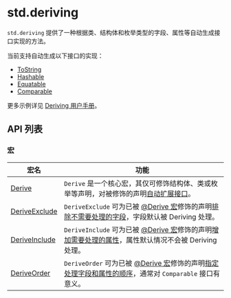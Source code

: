 # std.deriving

`std.deriving` 提供了一种根据类、结构体和枚举类型的字段、属性等自动生成接口实现的方法。

当前支持自动生成以下接口的实现：

- [ToString](../core/core_package_api/core_package_interfaces.md#interface-tostring)
- [Hashable](../core/core_package_api/core_package_interfaces.md#interface-hashable)
- [Equatable](../core/core_package_api/core_package_interfaces.md#interface-equatablet)
- [Comparable](../core/core_package_api/core_package_interfaces.md#interface-comparablet)

更多示例详见 [Deriving 用户手册](./deriving_samples/deriving_user_guide.md)。

## API 列表

### 宏

| 宏名 | 功能 |
| ---- | ---- |
| [Derive](./deriving_package_api/deriving_package_macros.md#derive-宏) | `Derive` 是一个核心宏，其仅可修饰结构体、类或枚举等声明，对被修饰的声明[自动扩展接口](./deriving_samples/deriving_user_guide.md)。 |
| [DeriveExclude](./deriving_package_api/deriving_package_macros.md#deriveexclude-宏) | `DeriveExclude` 可为已被 [@Derive 宏](./deriving_package_api/deriving_package_macros.md#derive-宏)修饰的声明[排除不需要处理的字段](./deriving_samples/deriving_user_guide.md#包含和排除)，字段默认被 Deriving 处理。 |
| [DeriveInclude](./deriving_package_api/deriving_package_macros.md#deriveinclude-宏) | `DeriveInclude` 可为已被 [@Derive 宏](./deriving_package_api/deriving_package_macros.md#derive-宏)修饰的声明[增加需要处理的属性](./deriving_samples/deriving_user_guide.md#包含和排除)，属性默认情况不会被 Deriving 处理。 |
| [DeriveOrder](./deriving_package_api/deriving_package_macros.md#deriveorder-宏) | `DeriveOrder` 可为已被 [@Derive 宏](./deriving_package_api/deriving_package_macros.md#derive-宏)修饰的声明[指定处理字段和属性的顺序](./deriving_samples/deriving_user_guide.md#变更顺序)，通常对 `Comparable` 接口有意义。 |
